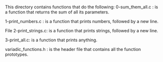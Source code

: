 This directory contains functions that do the following:
0-sum_them_all.c : is a function that returns the sum of all its parameters.

1-print_numbers.c : is a function that prints numbers, followed by a new line.

File 2-print_strings.c: is a function that prints strings, followed by a new line.

3-print_all.c: is a function that prints anything.

variadic_functions.h : is the header file that contains all the function prototypes.
